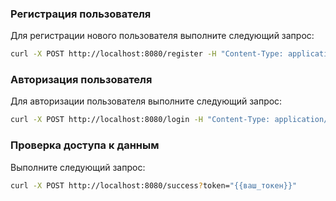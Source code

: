 ### Регистрация пользователя

Для регистрации нового пользователя выполните следующий запрос:

```bash
curl -X POST http://localhost:8080/register -H "Content-Type: application/json" -d "{\"username\": \"user1\", \"password\": \"password123\"}"
```

### Авторизация пользователя
Для авторизации пользователя выполните следующий запрос:
```bash
curl -X POST http://localhost:8080/login -H "Content-Type: application/json" -d "{\"username\": \"user1\", \"password\": \"password123\"}"
```

### Проверка доступа к данным
Выполните следующий запрос:
```bash
curl -X POST http://localhost:8080/success?token="{{ваш_токен}}"
```
